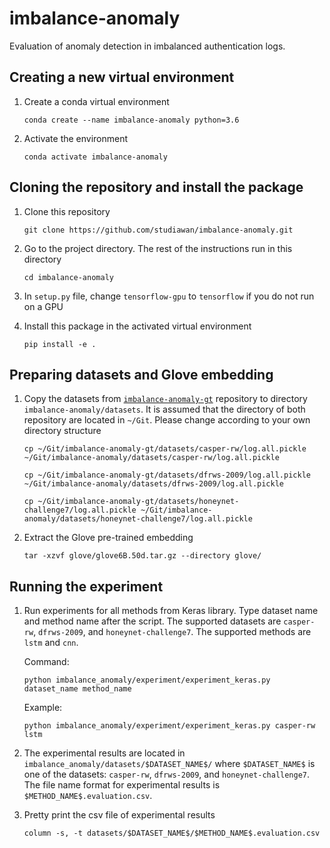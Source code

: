 # imbalance-anomaly
Evaluation of anomaly detection in imbalanced authentication logs.

## Creating a new virtual environment

1. Create a conda virtual environment

   `conda create --name imbalance-anomaly python=3.6`

2. Activate the environment

   `conda activate imbalance-anomaly`

## Cloning the repository and install the package

1. Clone this repository

   `git clone https://github.com/studiawan/imbalance-anomaly.git`

2. Go to the project directory. The rest of the instructions run in this directory
    
   `cd imbalance-anomaly`

3. In `setup.py` file, change `tensorflow-gpu` to `tensorflow` if you do not run on a GPU

4. Install this package in the activated virtual environment
   
   `pip install -e .`
   

## Preparing datasets and Glove embedding

1. Copy the datasets from [`imbalance-anomaly-gt`](https://github.com/studiawan/imbalance-anomaly-gt) repository to directory `imbalance-anomaly/datasets`. It is assumed that the directory of both repository are located in `~/Git`. Please change according to your own directory structure 
   
   `cp ~/Git/imbalance-anomaly-gt/datasets/casper-rw/log.all.pickle ~/Git/imbalance-anomaly/datasets/casper-rw/log.all.pickle`
   
   `cp ~/Git/imbalance-anomaly-gt/datasets/dfrws-2009/log.all.pickle ~/Git/imbalance-anomaly/datasets/dfrws-2009/log.all.pickle`
   
   `cp ~/Git/imbalance-anomaly-gt/datasets/honeynet-challenge7/log.all.pickle ~/Git/imbalance-anomaly/datasets/honeynet-challenge7/log.all.pickle`

2. Extract the Glove pre-trained embedding

   `tar -xzvf glove/glove6B.50d.tar.gz --directory glove/`

## Running the experiment
   
1. Run experiments for all methods from Keras library. Type dataset name and method name after the script. The supported datasets are `casper-rw`, `dfrws-2009`, and `honeynet-challenge7`. The supported methods are `lstm` and `cnn`.

   Command:

   `python imbalance_anomaly/experiment/experiment_keras.py dataset_name method_name`
   
   Example:
   
   `python imbalance_anomaly/experiment/experiment_keras.py casper-rw lstm`

2. The experimental results are located in `imbalance_anomaly/datasets/$DATASET_NAME$/` where `$DATASET_NAME$` is one of the datasets: `casper-rw`, `dfrws-2009`, and `honeynet-challenge7`. The file name format for experimental results is `$METHOD_NAME$.evaluation.csv`.

3. Pretty print the csv file of experimental results
   
   `column -s, -t datasets/$DATASET_NAME$/$METHOD_NAME$.evaluation.csv`